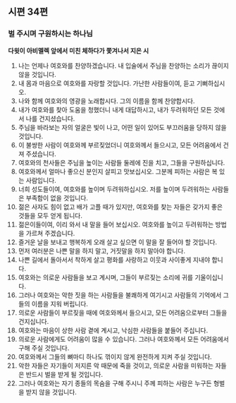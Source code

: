 ## 시편 34편

### 벌 주시며 구원하시는 하나님
**다윗이 아비멜렉 앞에서 미친 체하다가 쫓겨나서 지은 시**
1. 나는 언제나 여호와를 찬양하겠습니다. 내 입술에서 주님을 찬양하는 소리가 끊이지 않을 것입니다.
2. 내 몸과 마음으로 여호와를 자랑할 것입니다. 가난한 사람들이여, 듣고 기뻐하십시오.
3. 나와 함께 여호와의 영광을 노래합시다. 그의 이름을 함께 찬양합시다.
4. 내가 여호와를 찾아 도움을 청했더니 내게 대답하시고, 내가 두려워하던 모든 것에서 나를 건지셨습니다.
5. 주님을 바라보는 자의 얼굴은 빛이 나고, 어떤 일이 있어도 부끄러움을 당하지 않을 것입니다.
6. 이 불쌍한 사람이 여호와께 부르짖었더니 여호와께서 들으시고, 모든 어려움에서 건져 주셨습니다.
7. 여호와의 천사들은 주님을 높이는 사람들 둘레에 진을 치고, 그들을 구원하십니다.
8. 여호와께서 얼마나 좋으신 분인지 살피고 맛보십시오. 그분께 피하는 사람은 복 있는 사람입니다.
9. 너희 성도들이여, 여호와를 높이며 두려워하십시오. 저를 높이며 두려워하는 사람들은 부족함이 없을 것입니다.
10. 젊은 사자도 힘이 없고 배가 고플 때가 있지만, 여호와를 찾는 자들은 갖가지 좋은 것들을 모두 얻게 됩니다.
11. 젊은이들이여, 이리 와서 내 말을 들어 보십시오. 여호와를 높이고 두려워하는 방법을 가르쳐 주겠습니다.
12. 즐거운 날을 보내고 행복하게 오래 살고 싶으면 이 말을 잘 들어야 할 것입니다.
13. 먼저 여러분은 나쁜 말을 하지 말고, 거짓말을 하지 말아야 합니다.
14. 나쁜 길에서 돌아서서 착하게 살고 평화를 사랑하고 이웃과 사이좋게 지내야 합니다.
15. 여호와는 의로운 사람들을 보고 계시며, 그들이 부르짖는 소리에 귀를 기울이십니다.
16. 그러나 여호와는 악한 짓을 하는 사람들을 불쾌하게 여기시고 사람들의 기억에서 그들의 이름을 지워 버립니다.
17. 의로운 사람들이 부르짖을 때에 여호와께서 들으시고, 모든 어려움으로부터 그들을 건지십니다.
18. 여호와는 마음이 상한 사람 곁에 계시고, 낙심한 사람들을 붙들어 주십니다.
19. 의로운 사람에게도 어려움이 많을 수 있습니다. 그러나 여호와께서 모든 어려움에서 구해 주실 것입니다.
20. 여호와께서 그들의 뼈마디 하나도 꺾이지 않게 완전하게 지켜 주실 것입니다.
21. 악한 자들은 자기들이 저지른 악 때문에 죽을 것이고, 의로운 사람을 미워하는 자들은 반드시 벌을 받게 될 것입니다.
22. 그러나 여호와는 자기 종들의 목숨을 구해 주시니 주께 피하는 사람은 누구든 형벌을 받지 않을 것입니다.